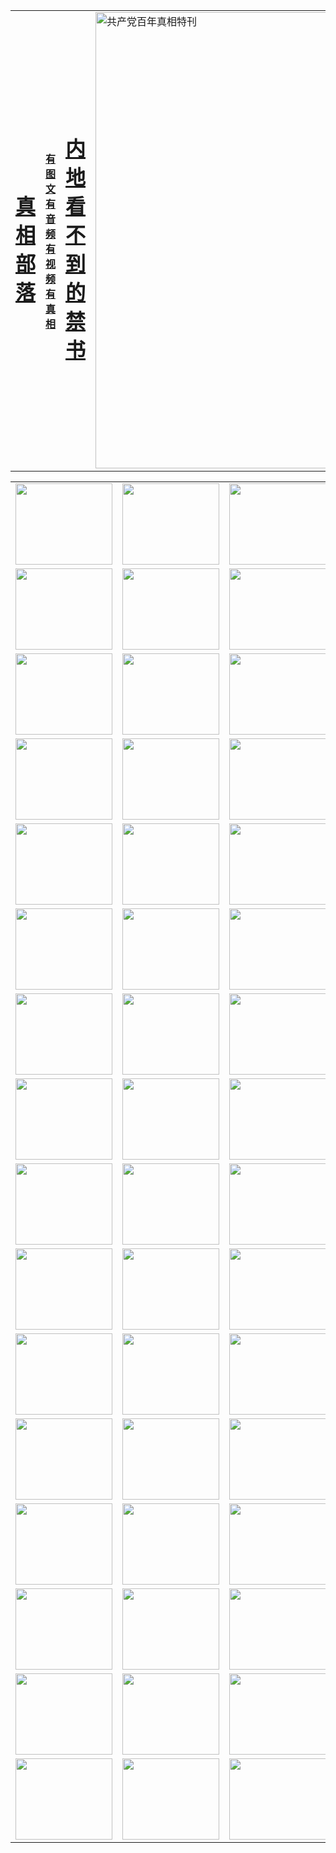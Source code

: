 <table>
<tr>

<td>
	<H1><a href="http://6.1814.s92.jorn.net/zx/">真相部落</a></H1>
</td>
<td>
	<H4><a href="http://6.1814.s92.jorn.net/zx/">有图文 有音频 有视频 有真相</a></H4>
</td>
<td>
	<H1><a href="http://6.1814.s92.jorn.net/book/"> 内地看不到的禁书</a></H1>
</td>
<td>
	<a href="http://6.1814.s92.jorn.net/zx/bngcd/"><img src="http://6.1814.s92.jorn.net/zx/bngcd/gcdbnzx.jpg" width="730"  border="0" alt="共产党百年真相特刊"></a>
</td>
</tr>
</table>


<table>
<tr>
	<td><a href="http://6.8564.a16.matenaers.com/xtr/107/"><img  src ="http://6.8564.a16.matenaers.com/pic/2017/02/107.jpg" width="155px" height="130px"></a></td>
	<td><a href="http://6.8564.a16.matenaers.com/xtr/829/"><img src ="http://6.8564.a16.matenaers.com/pic/2017/02/829.jpg" width="155px" height="130px"></a></td>
	<td><a href="http://6.8564.a16.matenaers.com/xtr/69/"><img  src ="http://6.8564.a16.matenaers.com/pic/2017/02/69.jpg" width="155px" height="130px"></a></td>
	<td><a href="http://6.8564.a16.matenaers.com/xtr/99/"><img  src ="http://6.8564.a16.matenaers.com/pic/2017/02/99.jpg" width="155px" height="130px"></a></td>
</tr>
<tr>
	<td><a href="http://6.8564.a16.matenaers.com/xtr/40/"><img  src ="http://6.8564.a16.matenaers.com/pic/2017/02/40.jpg" width="155px" height="130px"></a></td>
	<td><a href="http://6.8564.a16.matenaers.com/xtr/20/"><img  src ="http://6.8564.a16.matenaers.com/pic/2017/02/20.jpg" width="155px" height="130px"></a></td>
	<td><a href="http://6.8564.a16.matenaers.com/xtr/81/"><img  src ="http://6.8564.a16.matenaers.com/pic/2017/02/81.jpg" width="155px" height="130px"></a></td>
	<td><a href="http://6.8564.a16.matenaers.com/xtr/2/"><img  src ="http://6.8564.a16.matenaers.com/pic/2017/02/2.jpg" width="155px" height="130px"></a></td>
</tr>
<tr>
	<td><a href="http://6.8564.a16.matenaers.com/xtr/86/"><img  src ="http://6.8564.a16.matenaers.com/pic/2017/02/86.jpg" width="155px" height="130px"></a></td>
	<td><a href="http://6.8564.a16.matenaers.com/xtr/109/"><img  src ="http://6.8564.a16.matenaers.com/pic/2017/02/109.jpg" width="155px" height="130px"></a></td>
	<td><a href="http://6.8564.a16.matenaers.com/xtr/1378/"><img  src ="http://6.8564.a16.matenaers.com/pic/2017/02/1378.jpg" width="155px" height="130px"></a></td>
	<td><a href="http://6.8564.a16.matenaers.com/xtr/57/"><img  src ="http://6.8564.a16.matenaers.com/pic/2017/02/57.jpg" width="155px" height="130px"></a></td>
</tr>
<tr>
	<td><a href="http://6.8564.a16.matenaers.com/xtr/1219/"><img  src ="http://6.8564.a16.matenaers.com/pic/2017/02/1219.jpg" width="155px" height="130px"></a></td>
	<td><a href="http://6.8564.a16.matenaers.com/xtr/1220/"><img  src ="http://6.8564.a16.matenaers.com/pic/2017/02/1220.jpg" width="155px" height="130px"></a></td>
	<td><a href="http://6.8564.a16.matenaers.com/xtr/1221/"><img  src ="http://6.8564.a16.matenaers.com/pic/2017/02/1221.jpg" width="155px" height="130px"></a></td>
	<td><a href="http://6.8564.a16.matenaers.com/xtr/51/"><img  src ="http://6.8564.a16.matenaers.com/pic/2017/02/51.jpg" width="155px" height="130px"></a></td>
</tr>
<tr>
	<td><a href="http://6.8564.a16.matenaers.com/xtr/1055/"><img  src ="http://6.8564.a16.matenaers.com/pic/2017/02/1055.jpg" width="155px" height="130px"></a></td>
	<td><a href="http://6.8564.a16.matenaers.com/xtr/611/"><img  src ="http://6.8564.a16.matenaers.com/pic/2017/02/611.jpg" width="155px" height="130px"></a></td>
	<td><a href="http://6.8564.a16.matenaers.com/xtr/1121/"><img  src ="http://6.8564.a16.matenaers.com/pic/2017/02/1121.jpg" width="155px" height="130px"></a></td>
	<td><a href="http://6.8564.a16.matenaers.com/xtr/610/"><img  src ="http://6.8564.a16.matenaers.com/pic/2017/02/610.jpg" width="155px" height="130px"></a></td>
</tr>
<tr>
	<td><a href="http://6.8564.a16.matenaers.com/xtr/1128/"><img  src ="http://6.8564.a16.matenaers.com/pic/2017/02/1128.jpg" width="155px" height="130px"></a></td>
	<td><a href="http://6.8564.a16.matenaers.com/xtr/1395/"><img  src ="http://6.8564.a16.matenaers.com/pic/2017/02/1406.jpg" width="155px" height="130px"></a></td>
	<td><a href="http://6.8564.a16.matenaers.com/xtr/1407/"><img  src ="http://6.8564.a16.matenaers.com/pic/2017/02/1407.jpg" width="155px" height="130px"></a></td>
	<td><a href="http://6.8564.a16.matenaers.com/xtr/934/"><img  src ="http://6.8564.a16.matenaers.com/pic/2017/02/934.jpg" width="155px" height="130px"></a></td>
</tr>
<tr>
	<td><a href="http://6.8564.a16.matenaers.com/xtr/641/"><img  src ="http://6.8564.a16.matenaers.com/pic/2017/02/641.jpg" width="155px" height="130px"></a></td>
	<td><a href="http://6.8564.a16.matenaers.com/xtr/949/"><img  src ="http://6.8564.a16.matenaers.com/pic/2017/02/949.jpg" width="155px" height="130px"></a></td>
	<td><a href="http://6.8564.a16.matenaers.com/xtr/112/"><img  src ="http://6.8564.a16.matenaers.com/pic/2017/02/112.jpg" width="155px" height="130px"></a></td>
	<td><a href="http://6.8564.a16.matenaers.com/xtr/812/"><img  src ="http://6.8564.a16.matenaers.com/pic/2017/02/812.jpg" width="155px" height="130px"></a></td>
</tr>
<tr>
	<td><a href="http://6.8564.a16.matenaers.com/xtr/103/"><img  src ="http://6.8564.a16.matenaers.com/pic/2017/02/103.jpg" width="155px" height="130px"></a></td>
	<td><a href="http://6.8564.a16.matenaers.com/xtr/3/"><img  src ="http://6.8564.a16.matenaers.com/pic/2017/02/3.jpg" width="155px" height="130px"></a></td>
	<td><A href="http://6.8564.a16.matenaers.com/mp4/zx/2015/11/Lkmtt.mp4" target="_blank" title="莲开满天庭"><img  src="http://6.8564.a16.matenaers.com/pic/2015/11/Lkmtt3480_jssor.jpg"  width="155px" height="130px"></A></td>
	<td><A href="http://6.8564.a16.matenaers.com/mp4/zx/2015/11/2013513.mp4" target="_blank" title="飞旋的法轮"><img  src="http://6.8564.a16.matenaers.com/pic/2015/11/falun480_jssor.jpg"  width="155px" height="130px"></A></td>
</tr>
<tr>
	<td><A href="http://6.8564.a16.matenaers.com/mp4/zx/2015/11/NYParade.mp4" target="_blank" title="2004年4月10日法轮功纽约大游行"><img  src="http://6.8564.a16.matenaers.com/pic/2015/11/nyparade480_jssor.jpg"  width="155px" height="130px"></A></td>
	<td><A href="http://6.8564.a16.matenaers.com/mp4/news617/2015/05/WEB_s28093.mp4" target="_blank" title="2015年世界法轮大法日特别报导"><img  src="http://6.8564.a16.matenaers.com/pic/2015/11/p6752711a666997037_jssor.jpg"  width="155px" height="130px"></A></td>
	<td><A href="http://6.8564.a16.matenaers.com/mp4/news829/2015/11/30211_326650.mp4" target="_blank" title="沧州绑架案连审四天 民众抹泪称审好人"><img  src="http://6.8564.a16.matenaers.com/pic/2015/11/changzhou2480_jssor.jpg"  width="155px" height="130px"></A></td>
	<td><A href="http://6.8564.a16.matenaers.com/mp4/mhph/2015/10/changzhou.mp4" target="_blank" title="沧州真相--狮城血泪"><img  src="http://6.8564.a16.matenaers.com/pic/2015/11/changzhou480_jssor.jpg"  width="155px" height="130px"></A></td>
</tr>
<tr>
	<td><A href="http://6.8564.a16.matenaers.com/mp4/mhjd/mhjd_55.mp4" target="_blank" title="正义律师与无罪辩护"><img  src="http://6.8564.a16.matenaers.com/pic/2015/11/wzbh480_jssor.jpg"  width="155px" height="130px"></A></td>
	<td><A href="http://6.8564.a16.matenaers.com/mp4/zx/2015/11/layerkcs.mp4" target="_blank" title="中国的良心--高智晟律师"><img  src="http://6.8564.a16.matenaers.com/pic/2015/11/layerkcs2480_jssor.jpg"  width="155px" height="130px"></A></td>
	<td><A href="http://6.8564.a16.matenaers.com/mp4/mhph/2015/10/szxl.mp4" target="_blank" title="神州血泪--北京、大庆、广东、哈尔滨"><img  src="http://6.8564.a16.matenaers.com/pic/2015/11/szxl480_jssor.jpg"  width="155px" height="130px"></A></td>
	<td><A href="http://6.8564.a16.matenaers.com/mp4/zx/2015/11/TangShanFFXS.mp4" target="_blank" title="真相纪录片：凤凰新生"><img  src="http://6.8564.a16.matenaers.com/pic/2015/11/fhxs2480_jssor.jpg"  width="155px" height="130px"></A></td>
</tr>
<tr>
	<td><A href="http://6.8564.a16.matenaers.com/mp4/zx/2015/11/jidong.mp4" target="_blank" title="冀东监狱的罪恶"><img  src="http://6.8564.a16.matenaers.com/pic/2015/11/jidong480_jssor.jpg"  width="155px" height="130px"></A></td>
	<td><A href="http://6.8564.a16.matenaers.com/mp4/mhph/2015/10/tangshan.mp4" target="_blank" title="凤凰血泪"><img  src="http://6.8564.a16.matenaers.com/pic/2015/11/tangshan480_jssor.jpg"  width="155px" height="130px"></A>
					</div></td>
	<td>	<A href="http://6.8564.a16.matenaers.com/mp4/mhph/2015/10/zfxtzxl.mp4" target="_blank" title="政法系统罪行录--唐山篇"><img  src="http://6.8564.a16.matenaers.com/pic/2015/11/zfxtzxl480_jssor.jpg"  width="155px" height="130px"></A></td>
	<td><A href="http://6.8564.a16.matenaers.com/mp4/mhph/2015/10/QDBG.mp4" target="_blank" title="青岛悲歌"><img  src="http://6.8564.a16.matenaers.com/pic/2015/10/qdbg2480_jssor.jpg"  width="155px" height="130px"></A></td>
</tr>
<tr>
	<td><A href="http://6.8564.a16.matenaers.com/mp4/mhph/2015/10/huludao.mp4" target="_blank" title="葫芦岛永恒的见证"><img  src="http://6.8564.a16.matenaers.com/pic/2015/10/huludao480_jssor.jpg"  width="155px" height="130px"></A></td>
	<td><A href="http://6.8564.a16.matenaers.com/mp4/mhph/2015/10/qbzx.mp4" target="_blank" title="湖畔泉边听真相-济南泉城的传奇"><img  src="http://6.8564.a16.matenaers.com/pic/2015/10/hupan480_jssor.jpg"  width="155px" height="130px"></A></td>
	<td><A href="http://6.8564.a16.matenaers.com/mp4/mhph/2015/10/baoding_dvd_v2.mp4" target="_blank" title="燕赵悲歌"><img  src="http://6.8564.a16.matenaers.com/pic/2015/10/yzbg480_jssor.jpg"  width="155px" height="130px"></A></td>
	<td><A href="http://6.8564.a16.matenaers.com/mp4/zx/2015/11/meihuashi_complete_ED2.0.mp4" target="_blank" title="梅花诗完整版"><img  src="http://6.8564.a16.matenaers.com/pic/2015/11/mhs480_jssor.jpg"  width="155px" height="130px"></A></td>
</tr>
<tr>
	<td><A href="http://6.8564.a16.matenaers.com/mp4/zx/2015/11/fengbei512k.mp4" target="_blank" title="丰碑"><img  src="http://6.8564.a16.matenaers.com/pic/2015/11/fongbei480_jssor.jpg"  width="155px" height="130px"></A></td>
	<td><A href="http://6.8564.a16.matenaers.com/mp4/zx/2015/11/fytdxComplete.mp4" target="_blank" title="风雨天地行全集"><img  src="http://6.8564.a16.matenaers.com/pic/2015/11/fytdxWhite480_jssor.jpg"  width="155px" height="130px"></A></td>
	<td><A href="http://6.8564.a16.matenaers.com/mp4/zx/2015/11/JianZheng.mp4" target="_blank" title="见证"><img  src="http://6.8564.a16.matenaers.com/pic/2015/11/witness480_jssor.jpg"  width="155px" height="130px"></A></td>
	<td><A href="http://6.8564.a16.matenaers.com/mp4/mhph/2015/10/hcym.mp4" target="_blank" title="红朝阴谋"><img  src="http://6.8564.a16.matenaers.com/pic/2015/10/hcym480_jssor.jpg"  width="155px" height="130px"></A></td>
</tr>
<tr>
	<td><A href="http://6.8564.a16.matenaers.com/mp4/zx/2015/11/zfzxPalV3.mp4" target="_blank" title="是自焚还是骗局"><img  src="http://6.8564.a16.matenaers.com/pic/2015/11/zfzx4805_jssor.jpg"  width="155px" height="130px"></A></td>
	<td><A href="http://6.8564.a16.matenaers.com/mp4/zx/2015/11/lsdspMsyTd.mp4" target="_blank" title="历史的审判"><img  src="http://6.8564.a16.matenaers.com/pic/2015/11/lsdsp480_jssor.jpg"  width="155px" height="130px"></A></td>
	<td><A href="http://6.8564.a16.matenaers.com/mp4/news886/2015/11/concat886.mp4" target="_blank" title="一周全球控告江泽民"><img  src="http://6.8564.a16.matenaers.com/pic/2015/11/news886480_jssor.jpg"  width="155px" height="130px"></A></td>
	<td><A href="http://6.8564.a16.matenaers.com/mp4/news1378/2014/08/CQSD_s0_e4_v2_i0-CQSD_4-video.mp4" target="_blank" title="欧洲的抉择"><img  src="http://6.8564.a16.matenaers.com/pic/2015/11/p5143421a564166643-ss_jssor.jpg"  width="155px" height="130px"></A></td>
</tr>
<tr>
	<td><A href="http://6.8564.a16.matenaers.com/mp4/zx/2015/11/hk20150720parade.mp4" target="_blank" title="港法轮功反迫害大游行 大陆游客震撼"><img  src="http://6.8564.a16.matenaers.com/pic/2015/11/281098-ss_jssor.jpg"  width="155px" height="130px"></A></td>
	<td><A href="http://6.8564.a16.matenaers.com/mp4/zx/2015/11/20150720hkParade512k.mp4" target="_blank" title="香港法轮功720游行声援诉江潮"><img  src="http://6.8564.a16.matenaers.com/pic/2015/11/2015720parade480_jssor.jpg"  width="155px" height="130px"></A></td>
	<td><A href="http://6.8564.a16.matenaers.com/mp4/zx/2015/11/hktdc512.mp4" target="_blank" title="香港退党潮"><img  src="http://6.8564.a16.matenaers.com/pic/2015/11/hktdc480_jssor.jpg"  width="155px" height="130px"></A></td>
	<td><A href="http://6.8564.a16.matenaers.com/mp4/news413/2015/11/concat413.mp4" target="_blank" title="本月退党精选"><img  src="http://6.8564.a16.matenaers.com/pic/2015/11/tuidang480_jssor.jpg"  width="155px" height="130px"></A></td>
</tr>
<tr>
	<td><A href="http://6.8564.a16.matenaers.com/mp4/news823/2015/11/TSZG_British_1_QA_A_TSZG-61-1_XinHaoNianZuoZh_P617180.mp4" target="_blank" title="辛灏年：纪念《九评共产党》发表十周年演讲"><img  src="http://6.8564.a16.matenaers.com/pic/2015/11/xhn9p10480_jssor.jpg"  width="155px" height="130px"></A></td>
	<td><A href="http://6.8564.a16.matenaers.com/mp4/news57/2015/11/JPGCD8.mp4" target="_blank" title="【九评之八】评中国共产党的邪教本质"><img  src="http://6.8564.a16.matenaers.com/pic/2015/11/9pkcd8p480_jssor.jpg"  width="155px" height="130px"></A></td>
	<td><A href="http://6.8564.a16.matenaers.com/mp4/other/kao.Chih.Sheng_story.mp4"  target="_blank" title="超越恐惧:高智晟的故事"				style="font-size:20px;"><img src="http://6.8564.a16.matenaers.com/pic/2016/12/GZS201408070902.jpg"  width="155px" height="130px">
						</A></td>
	<td><A href="http://6.8564.a16.matenaers.com/mp4/zx/2016/11/oh10yearsInv.mp4"  target="_blank" title="纪录片《活摘 十年调查》完整版" style="font-size:20px;"><img src="http://6.8564.a16.matenaers.com/pic/2016/11/10yearsOHinv.jpg"  width="155px" height="130px">
						</A></td>
</tr>
</table>


